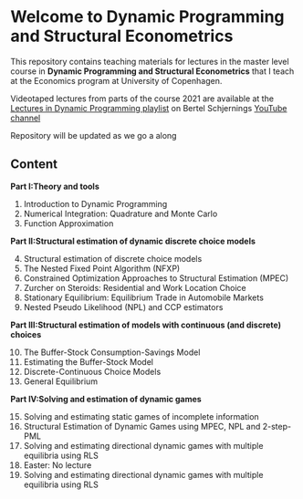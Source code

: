 # Welcome to Dynamic Programming and Structural Econometrics

This repository contains teaching materials for lectures in the master level course in **Dynamic Programming and Structural Econometrics** that I teach at the Economics program at University of Copenhagen. 

Videotaped lectures from parts of the course 2021 are available at the [Lectures in Dynamic Programming playlist](https://www.youtube.com/watch?v=SbVIgzWt8So&list=PLzkJu0O0lYnEpJNYJ4Ent_qckS0OKkYYg) on Bertel Schjernings [YouTube channel](https://www.youtube.com/user/BSchjerning)

Repository will be updated as we go a along 

## Content
**Part I:Theory and tools**                                                     

1. Introduction to Dynamic Programming                  
2. Numerical Integration: Quadrature and Monte Carlo    
3. Function Approximation

**Part II:Structural estimation of dynamic discrete choice models**

4. Structural estimation of discrete choice models                      
5. The Nested Fixed Point Algorithm (NFXP)                              
6. Constrained Optimization Approaches to Structural Estimation (MPEC) 
7. Zurcher on Steroids: Residential and Work Location Choice            
8. Stationary Equilibrium: Equilibrium Trade in Automobile Markets      
9. Nested Pseudo Likelihood (NPL) and CCP estimators                    

**Part III:Structural estimation of models with continuous (and discrete) choices**

10. The Buffer-Stock Consumption-Savings Model
11. Estimating the Buffer-Stock Model          
12. Discrete-Continuous Choice Models          
13. General Equilibrium                        

**Part IV:Solving and estimation of dynamic games**				

15. Solving and estimating static games of incomplete information                          
16. Structural Estimation of Dynamic Games using MPEC, NPL and 2-step-PML                  
17. Solving  and estimating directional dynamic games with multiple equilibria using RLS  
18. Easter: No lecture                                                                     
19. Solving  and estimating directional dynamic games with multiple equilibria using RLS   






